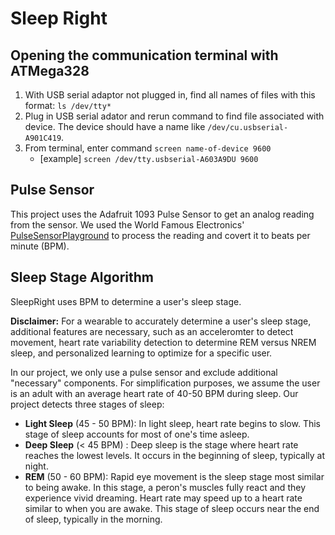 # Sleep Right

## Opening the communication terminal with ATMega328

1. With USB serial adaptor not plugged in, find all names of files with this format: `ls /dev/tty*`
2. Plug in USB serial adator and rerun command to find file associated with device. The device should have a name like `/dev/cu.usbserial-A901C419`.
3. From terminal, enter command `screen name-of-device 9600`
   - [example] `screen /dev/tty.usbserial-A603A9DU 9600`

## Pulse Sensor

This project uses the Adafruit 1093 Pulse Sensor to get an analog reading from the sensor. We used the World Famous Electronics' [PulseSensorPlayground](https://github.com/WorldFamousElectronics/PulseSensorPlayground) to process the reading and covert it to beats per minute (BPM).

## Sleep Stage Algorithm

SleepRight uses BPM to determine a user's sleep stage.

<strong>Disclaimer:</strong> For a wearable to accurately determine a user's sleep stage, additional features are necessary, such as an acceleromter to detect movement, heart rate variability detection to determine REM versus NREM sleep, and personalized learning to optimize for a specific user.

In our project, we only use a pulse sensor and exclude additional "necessary" components. For simplification purposes, we assume the user is an adult with an average heart rate of 40-50 BPM during sleep. Our project detects three stages of sleep:

- <strong>Light Sleep</strong> (45 - 50 BPM): In light sleep, heart rate begins to slow. This stage of sleep accounts for most of one's time asleep.
- <strong>Deep Sleep</strong> (< 45 BPM) : Deep sleep is the stage where heart rate reaches the lowest levels. It occurs in the beginning of sleep, typically at night.
- <strong>REM</strong> (50 - 60 BPM): Rapid eye movement is the sleep stage most similar to being awake. In this stage, a peron's muscles fully react and they experience vivid dreaming. Heart rate may speed up to a heart rate similar to when you are awake. This stage of sleep occurs near the end of sleep, typically in the morning.
